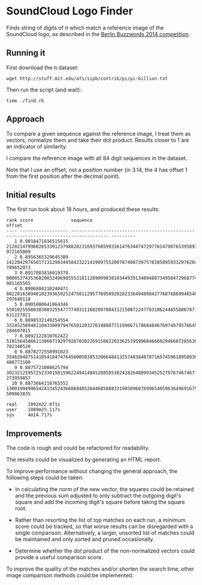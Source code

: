 # SoundCloud Logo Finder

Finds string of digits of π which match a reference image of the SoundCloud
logo, as described in the [Berlin Buzzwords 2014 competition](https://developers.soundcloud.com/blog/buzzwords-contest).

## Running it

First download the π dataset:

    wget http://stuff.mit.edu/afs/sipb/contrib/pi/pi-billion.txt

Then run the script (and wait):

    time ./find.rb

## Approach

To compare a given sequence against the reference image, I treat them as
vectors, normalize them and take their dot product. Results closer to 1
are an indicator of similarity.

I compare the reference image with all 84 digit sequences in the dataset.

Note that I use an offset, not a position number (in 3.14, the 4 has offset 1
from the first position after the decimal point).

## Initial results

The first run took about 18 hours, and produced these results:

    rank score              sequence                                                                             offset
    ---- ------------------ ------------------------------------------------------------------------------------ ---------
       1 0.9018471816515615 212021479960265330123798820231693768599316147634474729776147987653958935291919768971 972165009
       2 0.8956365329645389 142204297650171312983445842322141909755200787408739757838589593329762648444919386594 789652973
       3 0.8917083816019378 000053743536020032496985553181128909983810344939134894807349584729687746183109884672 981165565
       4 0.8906804210240471 082201638940102393659252475011295776958920282336494898427768768699465405437965994582 297640118
       5 0.8905080641864346 550102559883030032554777740311168209788431215087224778318624465588678712221754465965 631227821
       6 0.8898532149254554 332452589481104338097947650120327619888771199667178684846769749795766452942814660495 284697015
       7 0.8892122810762422 510156458661130607192979267020226915882203362539599684666929466072856307246449876945 702340520
       8 0.8878272558991023 354620487514105418474764560050385320664841325748344878716574596189588307694738854864 488773100
       9 0.8875721008625794 302321259572523301981596224941484528858538242826488993452527976746746718372576656991 273959857
      10 0.8873664118765552 130019949965424134524366868405264468588833190509687699654959636496916755646763968671 509863835

    real    1092m22.071s
    user    1089m25.117s
    sys     4m14.717s

## Improvements

The code is rough and could be refactored for readability.

The results could be visualized by generating an HTML report.

To improve performance without changing the general approach, the following
steps could be taken:

* In calculating the norm of the new vector, the squares could be retained and
  the previous sum adjusted to only subtract the outgoing digit's square and
  add the incoming digit's square before taking the square root.

* Rather than resorting the list of top matches on each run, a minimum score
  could be tracked, so that worse results can be disregarded with a single
  comparison. Alternatively, a larger, unsorted list of matches could be
  maintained and only sorted and pruned occasionally.

* Determine whether the dot product of the non-normalized vectors could provide
  a useful comparison score.

To improve the quality of the matches and/or shorten the search time, other
image comparison methods could be implemented.

